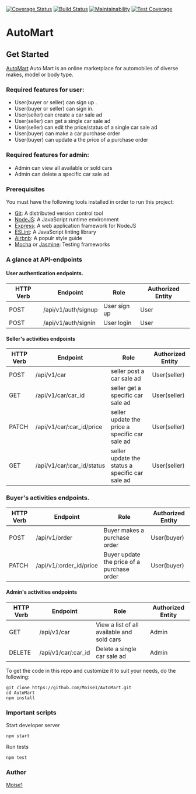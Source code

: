 [![Coverage Status](https://coveralls.io/repos/github/Moise1/AutoMart/badge.svg?branch=develop)](https://coveralls.io/github/Moise1/AutoMart?branch=develop)
[![Build Status](https://travis-ci.com/Moise1/AutoMart.svg?branch=develop)](https://travis-ci.com/Moise1/AutoMart)
[![Maintainability](https://api.codeclimate.com/v1/badges/f127564517d3a59e3b7c/maintainability)](https://codeclimate.com/github/Moise1/AutoMart/maintainability)
[![Test Coverage](https://api.codeclimate.com/v1/badges/f127564517d3a59e3b7c/test_coverage)](https://codeclimate.com/github/Moise1/AutoMart/test_coverage)
# AutoMart 

## Get Started 

[AutoMart](https://moise1.github.io/AutoMart/UI/) Auto Mart is an online marketplace for automobiles of diverse makes, model or body type.

###  Required features for user: 

* User(buyer or seller)  can sign up .<br/>
* User(buyer or seller) can sign in.<br/>
* User(seller) can create a car sale ad<br/>
* User(seller) can get a single car sale ad<br/>
* User(seller) can edit the price/status of  a single car sale ad<br/>
* User(buyer) can make a car purchase order<br/>
* User(buyer) can update a the price of a purchase order<br/>


###  Required features for admin: 

* Admin  can view all available or sold cars<br/>
* Admin  can delete a specific car sale ad<br/>



### Prerequisites 
You must have the following tools installed in order to run this project: <br/>

* [Git](https://git-scm.com/book/en/v2/Getting-Started-Installing-Git): A distributed version control tool 
* [NodeJS](https://nodejs.org/en/): A  JavaScript runtime environment<br/>
* [Express](https://expressjs.com/): A web application framework for NodeJS <br/>
* [ESLint](https://eslint.org/): A JavaScript linting library <br/>
* [Airbnb](https://github.com/airbnb/javascript): A populr style guide<br/>
* [Mocha](https://mochajs.org/) or [Jasmine](https://jasmine.github.io/): Testing frameworks

### A glance at API-endpoints 

#### User authentication endpoints.


| HTTP Verb     | Endpoint      | Role | Authorized Entity  |
| ------------- | ------------- | ------ |          ----------- |
| POST  | /api/v1/auth/signup  |    User sign up             | User
| POST  | /api/v1/auth/signin  |  User login             | User


#### Seller's  activities endpoints

| HTTP Verb     | Endpoint      | Role | Authorized Entity  |
| ------------- | ------------- | ------ |          ----------- |
| POST  | /api/v1/car  |    seller post a car sale ad             | User(seller)
| GET  | /api/v1/car/car_id  |  seller get a specific car sale ad           | User(seller)
| PATCH  | /api/v1/car/:car_id/price  |  seller update the price a specific car sale ad           | User(seller)
| GET  | /api/v1/car/:car_id/status  |  seller update the status a specific car sale ad           | User(seller)


### Buyer's  activities endpoints.


| HTTP Verb     | Endpoint      | Role | Authorized Entity  |
| ------------- | ------------- | ------ |          ----------- |
| POST  | /api/v1/order  |    Buyer makes a purchase order             | User(buyer)
| PATCH  | /api/v1/:order_id/price |  Buyer update the price of a purchase order            | User(buyer)


#### Admin's  activities endpoints 

| HTTP Verb     | Endpoint      | Role | Authorized Entity  |
| ------------- | ------------- | ------ |          ----------- |
| GET   | /api/v1/car |   View a list of all available and sold cars | Admin
| DELETE   | /api/v1/car/:car_id |  Delete a single car sale ad|Admin 


To get the code in this repo and customize it to suit your needs, do the following:<br/> 

```
git clone https://github.com/Moise1/AutoMart.git
cd AutoMart
npm install

```
### Important scripts 

Start developer server 

`npm start`

Run tests 

`npm test`

### Author 

[Moise1](https://github.com/Moise1)
